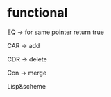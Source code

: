 # functional

EQ -> for same pointer return true

CAR -> add

CDR -> delete

Con -> merge

Lisp&scheme



